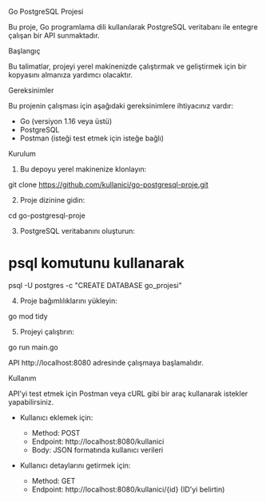 Go PostgreSQL Projesi

Bu proje, Go programlama dili kullanılarak PostgreSQL veritabanı ile entegre çalışan  bir API sunmaktadır.

Başlangıç

Bu talimatlar, projeyi yerel makinenizde çalıştırmak ve geliştirmek için bir kopyasını almanıza yardımcı olacaktır.

Gereksinimler

Bu projenin çalışması için aşağıdaki gereksinimlere ihtiyacınız vardır:

- Go (versiyon 1.16 veya üstü)
- PostgreSQL
- Postman (isteği test etmek için isteğe bağlı)

Kurulum

1. Bu depoyu yerel makinenize klonlayın:

git clone https://github.com/kullanici/go-postgresql-proje.git

2. Proje dizinine gidin:

cd go-postgresql-proje

3. PostgreSQL veritabanını oluşturun:

# psql komutunu kullanarak
psql -U postgres -c "CREATE DATABASE go_projesi"

4. Proje bağımlılıklarını yükleyin:

go mod tidy

5. Projeyi çalıştırın:

go run main.go

API http://localhost:8080 adresinde çalışmaya başlamalıdır.

Kullanım

API'yi test etmek için Postman veya cURL gibi bir araç kullanarak istekler yapabilirsiniz.

- Kullanıcı eklemek için:
  - Method: POST
  - Endpoint: http://localhost:8080/kullanici
  - Body: JSON formatında kullanıcı verileri

- Kullanıcı detaylarını getirmek için:
  - Method: GET
  - Endpoint: http://localhost:8080/kullanici/{id} (ID'yi belirtin)



